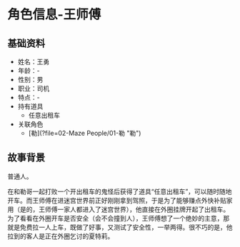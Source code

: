 # 角色信息-王师傅

## 基础资料

* 姓名：王勇
* 年龄：-
* 性别：男
* 职业：司机
* 特点：-
* 持有道具
  * 任意出租车
* 关联角色
  * [勒](?file=02-Maze People/01-勒 "勒")

## 故事背景

普通人。

在和勒哥一起打败一个开出租车的鬼怪后获得了道具“任意出租车”，可以随时随地开车。而王师傅在进迷宫世界前正好刚刚拿到驾照，于是为了能够赚点外快补贴家用（是的，王师傅一家人都进入了迷宫世界），他直接在外圈挂牌开起了出租车。为了看看在外圈开车是否安全（会不会撞到人），王师傅想了一个绝妙的主意，那就是免费拉一人上车，既做了好事，又测试了安全性，一举两得。很不巧的是，他拉到的客人是正在外圈乞讨的夏特莉。
